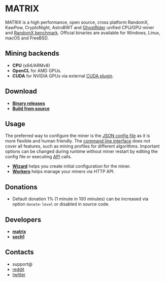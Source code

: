 # MATRIX

MATRIX is a high performance, open source, cross platform RandomX, KawPow, CryptoNight, AstroBWT and [GhostRider](https://github.com/matrix/matrix/tree/master/src/crypto/ghostrider#readme) unified CPU/GPU miner and [RandomX benchmark](https://matrix.com/benchmark). Official binaries are available for Windows, Linux, macOS and FreeBSD.

## Mining backends
- **CPU** (x64/ARMv8)
- **OpenCL** for AMD GPUs.
- **CUDA** for NVIDIA GPUs via external [CUDA plugin](https://github.com/matrix/matrix-cuda).

## Download
* **[Binary releases](https://github.com/matrix/matrix/releases)**
* **[Build from source](https://matrix.com/docs/miner/build)**

## Usage
The preferred way to configure the miner is the [JSON config file](https://matrix.com/docs/miner/config) as it is more flexible and human friendly. The [command line interface](https://xmrig.com/docs/miner/command-line-options) does not cover all features, such as mining profiles for different algorithms. Important options can be changed during runtime without miner restart by editing the config file or executing [API](https://matrix.com/docs/miner/api) calls.

* **[Wizard](https://matrix.com/wizard)** helps you create initial configuration for the miner.
* **[Workers](http://workers.matrix.info)** helps manage your miners via HTTP API.

## Donations
* Default donation 1% (1 minute in 100 minutes) can be increased via option `donate-level` or disabled in source code.


## Developers
* **[matrix](https://github.com/matrix)**
* **[sech1](https://github.com/SChernykh)**

## Contacts
* support@
* [reddit](https://www.reddit.com/user/Matrix/)
* [twitter](https://twitter.com/matrix_dev)
